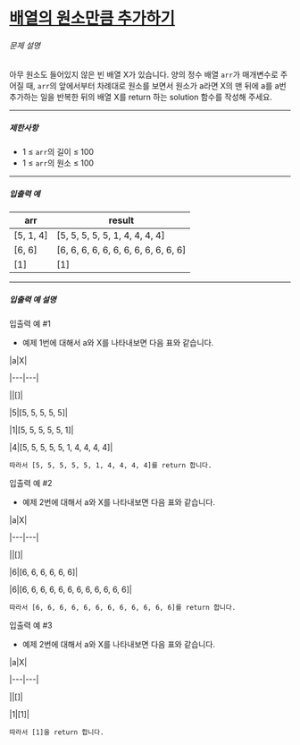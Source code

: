 # [배열의 원소만큼 추가하기](https://school.programmers.co.kr/learn/courses/30/lessons/181861)


###### 문제 설명


아무 원소도 들어있지 않은 빈 배열 X가 있습니다. 양의 정수 배열 `arr`가 매개변수로 주어질 때, `arr`의 앞에서부터 차례대로 원소를 보면서 원소가 a라면 X의 맨 뒤에 a를 a번 추가하는 일을 반복한 뒤의 배열 X를 return 하는 solution 함수를 작성해 주세요.




---


##### 제한사항


* 1 ≤ `arr`의 길이 ≤ 100
* 1 ≤ `arr`의 원소 ≤ 100




---


##### 입출력 예




| arr | result |
| --- | --- |
| \[5, 1, 4] | \[5, 5, 5, 5, 5, 1, 4, 4, 4, 4] |
| \[6, 6] | \[6, 6, 6, 6, 6, 6, 6, 6, 6, 6, 6, 6] |
| \[1] | \[1] |




---


##### 입출력 예 설명


입출력 예 \#1


* 예제 1번에 대해서 a와 X를 나타내보면 다음 표와 같습니다.


\|a\|X\|


\|\-\-\-\|\-\-\-\|


\|\|\[]\|


\|5\|\[5, 5, 5, 5, 5]\|


\|1\|\[5, 5, 5, 5, 5, 1]\|


\|4\|\[5, 5, 5, 5, 5, 1, 4, 4, 4, 4]\|



```
따라서 [5, 5, 5, 5, 5, 1, 4, 4, 4, 4]를 return 합니다.

```

입출력 예 \#2


* 예제 2번에 대해서 a와 X를 나타내보면 다음 표와 같습니다.


\|a\|X\|


\|\-\-\-\|\-\-\-\|


\|\|\[]\|


\|6\|\[6, 6, 6, 6, 6, 6]\|


\|6\|\[6, 6, 6, 6, 6, 6, 6, 6, 6, 6, 6, 6]\|



```
따라서 [6, 6, 6, 6, 6, 6, 6, 6, 6, 6, 6, 6]를 return 합니다.

```

입출력 예 \#3


* 예제 2번에 대해서 a와 X를 나타내보면 다음 표와 같습니다.


\|a\|X\|


\|\-\-\-\|\-\-\-\|


\|\|\[]\|


\|1\|\[1]\|



```
따라서 [1]을 return 합니다.

```

